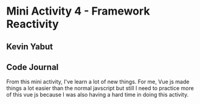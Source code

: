 # Mini Activity 4 - Framework Reactivity
## Kevin Yabut
## Code Journal
From this mini activity, I've learn a lot of new things. For me, Vue js made things a lot easier than the normal javscript but still I need to practice more of this vue js because I was also having a hard time in doing this activity.

